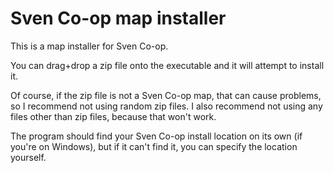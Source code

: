 # Sven Co-op map installer

This is a map installer for Sven Co-op.

You can drag+drop a zip file onto the executable and it will attempt to install it.

Of course, if the zip file is not a Sven Co-op map, that can cause problems, so I recommend not using random zip files.
I also recommend not using any files other than zip files, because that won't work.



The program should find your Sven Co-op install location on its own (if you're on Windows), but if it can't find it, you can specify the location yourself.